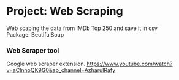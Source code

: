 # Project: Web Scraping
Web scaping the data from IMDb Top 250 and save it in csv <br>
Package: BeutifulSoup

### Web Scraper tool
Google web scraper extension.
https://www.youtube.com/watch?v=aClnnoQK9G0&ab_channel=AzharulRafy

